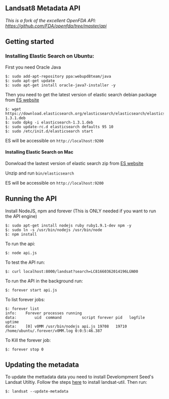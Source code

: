 ## Landsat8 Metadata API

*This is a fork of the excellent OpenFDA API: https://github.com/FDA/openfda/tree/master/api*

## Getting started

### Installing Elastic Search on Ubuntu:

First you need Oracle Java

    $: sudo add-apt-repository ppa:webupd8team/java
    $: sudo apt-get update
    $: sudo apt-get install oracle-java7-installer -y

Then you need to get the latest version of elastic search debian package from [ES website](http://www.elasticsearch.org/download/)

    $: wget https://download.elasticsearch.org/elasticsearch/elasticsearch/elasticsearch-1.3.1.deb
    $: sudo dpkg -i elasticsearch-1.3.1.deb
    $: sudo update-rc.d elasticsearch defaults 95 10
    $: sudo /etc/init.d/elasticsearch start

ES will be accessible on `http://localhost:9200`

#### Installing Elastic Search on Mac

Donwload the lastest version of elastic search zip from [ES website](http://www.elasticsearch.org/download/)

Unzip and run `bin/elasticsearch`

ES will be accessible on `http://localhost:9200`

## Running the API

Install NodeJS, npm and forever (This is ONLY needed if you want to run the API engine)

    $: sudo apt-get install nodejs ruby ruby1.9.1-dev npm -y
    $: sudo ln -s /usr/bin/nodejs /usr/bin/node
    $: npm install

To run the api:

    $: node api.js

To test the API run:

    $: curl localhost:8000/landsat?search=LC81660362014196LGN00

To run the API in the background run:

    $: forever start api.js

To list forever jobs:

    $: forever list
    info:    Forever processes running
    data:        uid  command         script forever pid   logfile                        uptime
    data:    [0] v0MM /usr/bin/nodejs api.js 19708   19710 /home/ubuntu/.forever/v0MM.log 0:0:5:46.387

To Kill the forever job:

    $: forever stop 0

## Updating the metadata

To update the mettadata data you need to install Develompment Seed's Landsat Utiltiy. Follow the steps [here](https://github.com/developmentseed/landsat-util) to install landsat-util. Then run:

    $: landsat --update-metadata
